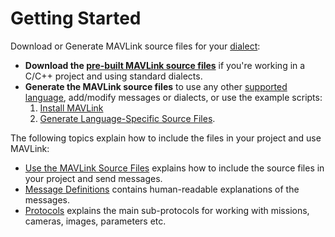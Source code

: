 # Getting Started

Download or Generate MAVLink source files for your [dialect](../messages/README.md#dialects):

* **Download the [pre-built MAVLink source files](../README.md#prebuilt_libraries)** if you're working in a C/C++ project and using standard dialects.
* **Generate the MAVLink source files** to use any other [supported language](../README.md#supported_languages), add/modify messages or dialects, or use the example scripts: 
    1. [Install MAVLink](../getting_started/installation.md)
    2. [Generate Language-Specific Source Files](../getting_started/generate_libraries.md).

The following topics explain how to include the files in your project and use MAVLink:

* [Use the MAVLink Source Files](../getting_started/use_libraries.md) explains how to include the source files in your project and send messages.
* [Message Definitions](../messages/README.md) contains human-readable explanations of the messages.
* [Protocols](../protocol/overview.md) explains the main sub-protocols for working with missions, cameras, images, parameters etc.
